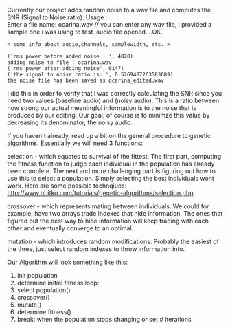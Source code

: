 Currently our project adds random noise to a wav file and computes the SNR (Signal to Noise ratio).
Usage : 		
	Enter a file name: ocarina.wav			// you can enter any wav file, i provided a sample one i was using to test.
	audio file opened....OK.

	< some info about audio,channels, samplewidth, etc. >	

	('rms power before added noise : ', 4820)
	adding noise to file : ocarina.wav
	('rms power after adding noise', 9147)
	('the signal to noise ratio is: ', 0.5269487263583689)
	the noise file has been saved as ocarina_edited.wav

I did this in order to verify that I was correctly calculating the SNR since you need two values (baseline audio) and (noisy audio).
This is a ratio between how strong our actual meaningful information is to the noise that is produced by our editing. Our goal, of course is to minimze
this value by decreasing its denominator, the noisy audio. 

If you haven't already, read up a bit on the general procedure to genetic algorithms.
Essentially we will need 3 functions:

selection - 
	which equates to survival of the fittest. The first part, computing the fitness function to judge each individual in the population has already been complete. 
	The next and more challenging part is figuring out how to use this to select a population. Simply selecting the best individuals wont work.
	Here are some possible technqiues: http://www.obitko.com/tutorials/genetic-algorithms/selection.php

crossover - 
	which represents mating between individuals. We could for example, have two arrays  trade indexes that hide information. The ones that figured out the best way to hide information will keep trading with each
	other and eventually converge to an optimal.

mutation - which introduces random modifications. Probably the easiest of the three, just select random indexes to throw information into.
 

Our Algorithm will look something like this:
1. init population
2. determine initial fitness
loop:
3. select population()
4. crossover()
5. mutate()
6. determine fitness()
7. break: when the population stops changing or set # iterations

